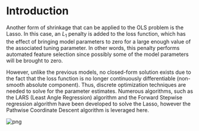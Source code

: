 # Introduction

Another form of shrinkage that can be applied to the OLS problem is the Lasso. In this case, an $L_1$ penalty is added to the loss function, which has the effect of bringing model parameters to zero for a large enough value of the associated tuning parameter. In other words, this penalty performs automated feature selection since possibly some of the model parameters will be brought to zero.  

However, unlike the previous models, no closed-form solution exists due to the fact that the loss function is no longer continuously differentiable (non-smooth absolute component). Thus, discrete optimization techniques are needed to solve for the parameter estimates. Numerous algorithms, such as the LARS (Least Angle Regression) algorithm and the Forward Stepwise regression algorithm have been developed to solve the Lasso, however the Pathwise Coordinate Descent algorithm is leveraged here. 


![png](output_12_0.png)